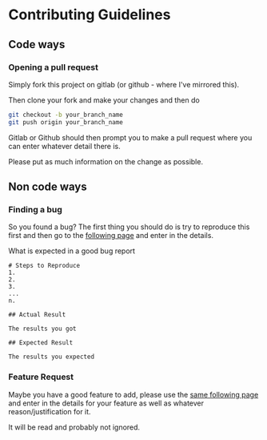 # Contributing Guidelines

## Code ways

### Opening a pull request

Simply fork this project on gitlab (or github - where I've mirrored this).

Then clone your fork and make your changes and then do

```bash
git checkout -b your_branch_name
git push origin your_branch_name
```

Gitlab or Github should then prompt you to make a pull request where you
can enter whatever detail there is.

Please put as much information on the change as possible.

## Non code ways

### Finding a bug 

So you found a bug? The first thing you should do is try to reproduce this first
and then go to the [following page](https://gitlab.com/nolim1t/docker-clightning/-/issues/new) and enter in the details.

What is expected in a good bug report

```
# Steps to Reproduce
1.
2.
3.
...
n.

## Actual Result

The results you got

## Expected Result

The results you expected
```

### Feature Request

Maybe you have a good feature to add, please use the [same following page](https://gitlab.com/nolim1t/docker-clightning/-/issues/new) and enter in
the details for your feature as well as whatever reason/justification for it.

It will be read and probably not ignored.


